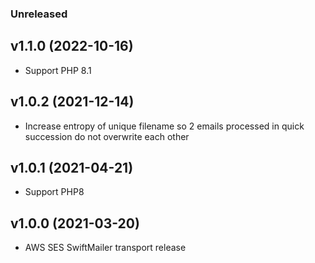 
### Unreleased

## v1.1.0 (2022-10-16)

* Support PHP 8.1

## v1.0.2 (2021-12-14)

* Increase entropy of unique filename so 2 emails processed in quick succession do not overwrite each other

## v1.0.1 (2021-04-21)

* Support PHP8

## v1.0.0 (2021-03-20)

* AWS SES SwiftMailer transport release
